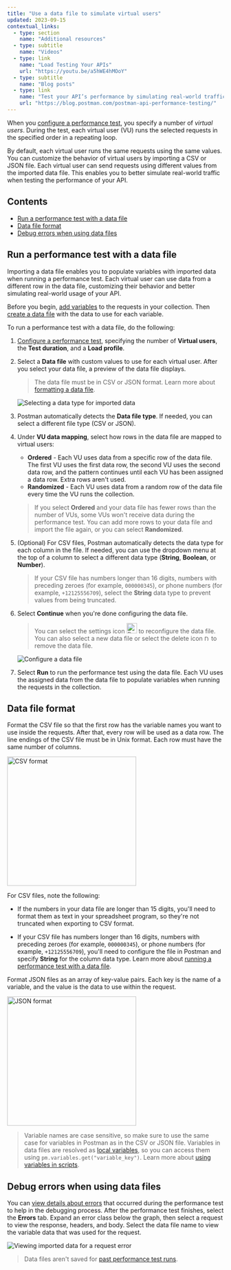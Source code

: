 ```yaml
---
title: "Use a data file to simulate virtual users"
updated: 2023-09-15
contextual_links:
  - type: section
    name: "Additional resources"
  - type: subtitle
    name: "Videos"
  - type: link
    name: "Load Testing Your APIs"
    url: "https://youtu.be/a5hWE4hMOoY"
  - type: subtitle
    name: "Blog posts"
  - type: link
    name: "Test your API’s performance by simulating real-world traffic with Postman"
    url: "https://blog.postman.com/postman-api-performance-testing/"
---
```


When you [configure a performance test](/docs/collections/performance-testing/performance-test-configuration/), you specify a number of _virtual users_. During the test, each virtual user (VU) runs the selected requests in the specified order in a repeating loop.

By default, each virtual user runs the same requests using the same values. You can customize the behavior of virtual users by importing a CSV or JSON file. Each virtual user can send requests using different values from the imported data file. This enables you to better simulate real-world traffic when testing the performance of your API.

## Contents

* [Run a performance test with a data file](#run-a-performance-test-with-a-data-file)
* [Data file format](#data-file-format)
* [Debug errors when using data files](#debug-errors-when-using-data-files)

## Run a performance test with a data file

Importing a data file enables you to populate variables with imported data when running a performance test. Each virtual user can use data from a different row in the data file, customizing their behavior and better simulating real-world usage of your API.

Before you begin, [add variables](/docs/sending-requests/variables/) to the requests in your collection. Then [create a data file](#data-file-format) with the data to use for each variable.

To run a performance test with a data file, do the following:

1. [Configure a performance test](/docs/collections/performance-testing/performance-test-configuration), specifying the number of **Virtual users**, the **Test duration**, and a **Load profile**.

1. Select a **Data file** with custom values to use for each virtual user. After you select your data file, a preview of the data file displays.

    > The data file must be in CSV or JSON format. Learn more about [formatting a data file](#data-file-format).

    <img alt="Selecting a data type for imported data" src="https://assets.postman.com/postman-docs/v10/performance-test-select-data-type-v10-22.jpg" />

1. Postman automatically detects the **Data file type**. If needed, you can select a different file type (CSV or JSON).
1. Under **VU data mapping**, select how rows in the data file are mapped to virtual users:

    * **Ordered** - Each VU uses data from a specific row of the data file. The first VU uses the first data row, the second VU uses the second data row, and the pattern continues until each VU has been assigned a data row. Extra rows aren't used.
    * **Randomized** - Each VU uses data from a random row of the data file every time the VU runs the collection.

    > If you select **Ordered** and your data file has fewer rows than the number of VUs, some VUs won't receive data during the performance test. You can add more rows to your data file and import the file again, or you can select **Randomized**.

1. (Optional) For CSV files, Postman automatically detects the data type for each column in the file. If needed, you can use the dropdown menu at the top of a column to select a different data type (**String**, **Boolean**, or **Number**).

    > If your CSV file has numbers longer than 16 digits, numbers with preceding zeroes (for example, `000000345`), or phone numbers (for example, `+12125556709`), select the **String** data type to prevent values from being truncated.

1. Select **Continue** when you're done configuring the data file.

    > You can select the settings icon <img alt="Data file settings icon" src="https://assets.postman.com/postman-docs/v10/icon-sliders-v10.jpg#icon" width="24px"> to reconfigure the data file. You can also select a new data file or select the delete icon <img alt="Delete icon" src="https://assets.postman.com/postman-docs/icon-delete-v9.jpg#icon" width="12px"> to remove the data file.

    <img alt="Configure a data file" src="https://assets.postman.com/postman-docs/v10/performance-test-configure-data-file-v10-22.jpg" />

1. Select **Run** to run the performance test using the data file. Each VU uses the assigned data from the data file to populate variables when running the requests in the collection.

## Data file format

Format the CSV file so that the first row has the variable names you want to use inside the requests. After that, every row will be used as a data row. The line endings of the CSV file must be in Unix format. Each row must have the same number of columns.

<img alt="CSV format" src="https://assets.postman.com/postman-docs/v10/ramen-csv-screenshot.jpg" width="300px"/>

For CSV files, note the following:

* If the numbers in your data file are longer than 15 digits, you'll need to format them as text in your spreadsheet program, so they're not truncated when exporting to CSV format.

* If your CSV file has numbers longer than 16 digits, numbers with preceding zeroes (for example, `000000345`), or phone numbers (for example, `+12125556709`), you'll need to configure the file in Postman and specify **String** for the column data type. Learn more about [running a performance test with a data file](#run-a-performance-test-with-a-data-file).

Format JSON files as an array of key-value pairs. Each key is the name of a variable, and the value is the data to use within the request.

<img alt="JSON format" src="https://assets.postman.com/postman-docs/v10/ramen-json-screenshot.jpg" width="300px"/>

> Variable names are case sensitive, so make sure to use the same case for variables in Postman as in the CSV or JSON file. Variables in data files are resolved as [local variables](/docs/sending-requests/variables/#variable-scopes), so you can access them using `pm.variables.get("variable_key")`. Learn more about [using variables in scripts](/docs/sending-requests/variables/#using-variables-in-scripts).

## Debug errors when using data files

You can [view details about errors](/docs/collections/performance-testing/performance-test-errors/#debug-errors) that occurred during the performance test to help in the debugging process. After the performance test finishes, select the **Errors** tab. Expand an error class below the graph, then select a request to view the response, headers, and body. Select the data file name to view the variable data that was used for the request.

<img alt="Viewing imported data for a request error" src="https://assets.postman.com/postman-docs/v10/performance-test-data-file-debug-v10-19.jpg" />

> Data files aren't saved for [past performance test runs](/docs/collections/performance-testing/performance-test-configuration/#view-past-performance-runs).
